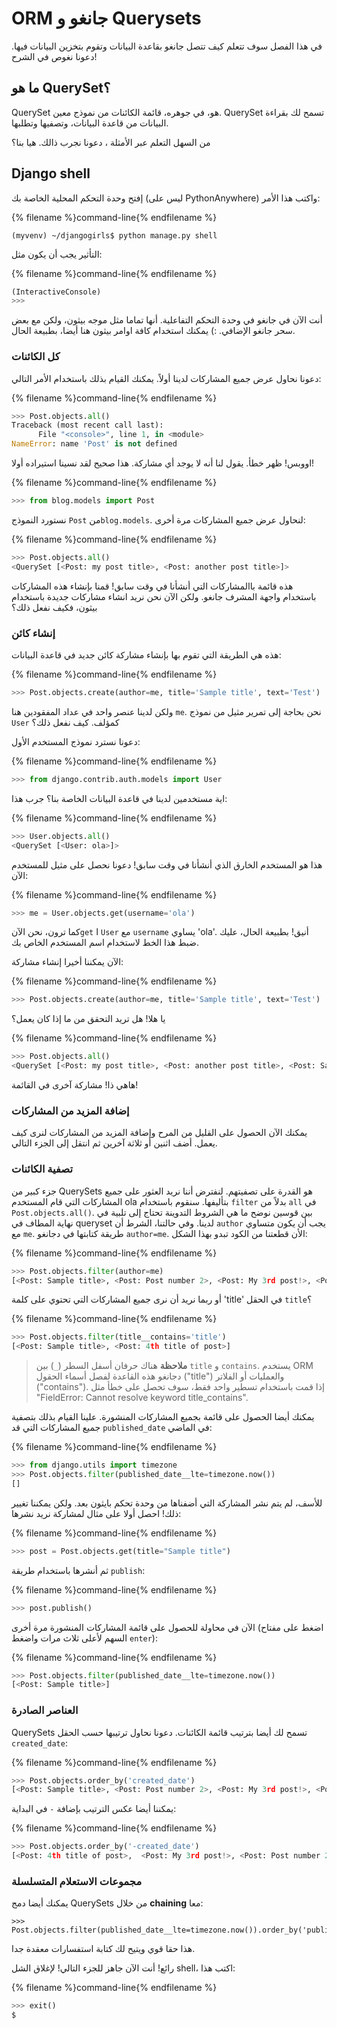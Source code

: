 # ORM جانغو و Querysets

في هذا الفصل سوف تتعلم كيف تتصل جانغو بقاعدة البيانات وتقوم بتخزين البيانات فيها. دعونا نغوص في الشرح!

## ما هو QuerySet؟

QuerySet هو، في جوهره، قائمة الكائنات من نموذج معين. QuerySet تسمح لك بقراءة البيانات من قاعدة البيانات، وتصفيها وتطلبها.

من السهل التعلم عبر الأمثلة ، دعونا نجرب ذالك. هيا بنا؟

## Django shell

إفتح وحدة التحكم المحلية الخاصة بك (ليس على PythonAnywhere) واكتب هذا الأمر:

{% filename %}command-line{% endfilename %}

    (myvenv) ~/djangogirls$ python manage.py shell
    

التأثير يجب أن يكون مثل:

{% filename %}command-line{% endfilename %}

```python
(InteractiveConsole)
>>>
```

أنت الآن في جانغو في وحدة التحكم التفاعلية. أنها تماما مثل موجه بيثون، ولكن مع بعض سحر جانغو الإضافي. :) يمكنك استخدام كافة اوامر بيثون هنا أيضا، بطبيعة الحال.

### كل الكائنات

دعونا نحاول عرض جميع المشاركات لدينا أولاً. يمكنك القيام بذلك باستخدام الأمر التالي:

{% filename %}command-line{% endfilename %}

```python
>>> Post.objects.all()
Traceback (most recent call last):
      File "<console>", line 1, in <module>
NameError: name 'Post' is not defined
```

اووبس! ظهر خطأ. يقول لنا أنه لا يوجد أي مشاركة. هذا صحيح لقد نسينا استيراده أولا!

{% filename %}command-line{% endfilename %}

```python
>>> from blog.models import Post
```

نستورد النموذج `Post` من`blog.models`. لنحاول عرض جميع المشاركات مرة أخرى:

{% filename %}command-line{% endfilename %}

```python
>>> Post.objects.all()
<QuerySet [<Post: my post title>, <Post: another post title>]>
```

هذه قائمة باالمشاركات التي أنشأنا في وقت سابق! قمنا بإنشاء هذه المشاركات باستخدام واجهة المشرف جانغو. ولكن الآن نحن نريد انشاء مشاركات جديدة باستخدام بيثون، فكيف نفعل ذلك؟

### إنشاء كائن

هذه هي الطريقة التي تقوم بها بإنشاء مشاركة كائن جديد في قاعدة البيانات:

{% filename %}command-line{% endfilename %}

```python
>>> Post.objects.create(author=me, title='Sample title', text='Test')
```

ولكن لدينا عنصر واحد في عداد المفقودين هنا `me`. نحن بحاجة إلى تمرير مثيل من نموذج `User` كمؤلف. كيف نفعل ذلك؟

دعونا نسترد نموذج المستخدم الأول:

{% filename %}command-line{% endfilename %}

```python
>>> from django.contrib.auth.models import User
```

اية مستخدمين لدينا في قاعدة البيانات الخاصة بنا؟ جرب هذا:

{% filename %}command-line{% endfilename %}

```python
>>> User.objects.all()
<QuerySet [<User: ola>]>
```

هذا هو المستخدم الخارق الذي أنشأنا في وقت سابق! دعونا نحصل على مثيل للمستخدم الآن:

{% filename %}command-line{% endfilename %}

```python
>>> me = User.objects.get(username='ola')
```

كما ترون، نحن الآن`get` ا `User` مع `username` يساوي 'ola'. أنيق! بطبيعة الحال، عليك ضبط هذا الخط لاستخدام اسم المستخدم الخاص بك.

الآن يمكننا أخيرا إنشاء مشاركة:

{% filename %}command-line{% endfilename %}

```python
>>> Post.objects.create(author=me, title='Sample title', text='Test')
```

يا هلا! هل تريد التحقق من ما إذا كان يعمل؟

{% filename %}command-line{% endfilename %}

```python
>>> Post.objects.all()
<QuerySet [<Post: my post title>, <Post: another post title>, <Post: Sample title>]>
```

هاهي ذا! مشاركة آخرى في القائمة!

### إضافة المزيد من المشاركات

يمكنك الآن الحصول على القليل من المرح وإضافة المزيد من المشاركات لنرى كيف يعمل. أضف اثنين أو ثلاثة آخرين ثم انتقل إلى الجزء التالي.

### تصفية الكائنات

جزء كبير من QuerySets هو القدرة على تصفيتهم. لنفترض أننا نريد العثور على جميع المشاركات التي قام المستخدم ola بتأليفها. سنقوم باستخدام `filter` بدلاً من `all` في `Post.objects.all()`. بين قوسين نوضح ما هي الشروط التدوينة تحتاج إلى تلبية في نهاية المطاف في queryset لدينا. وفي حالتنا، الشرط أن `author` يجب أن يكون متساوي مع `me`. طريقة كتابتها في دجانغو `author=me`. الأن قطعتنا من الكود تبدو بهذا الشكل:

{% filename %}command-line{% endfilename %}

```python
>>> Post.objects.filter(author=me)
[<Post: Sample title>, <Post: Post number 2>, <Post: My 3rd post!>, <Post: 4th title of post>]
```

أو ربما نريد أن نرى جميع المشاركات التي تحتوي على كلمة 'title' في الحقل `title`؟

{% filename %}command-line{% endfilename %}

```python
>>> Post.objects.filter(title__contains='title')
[<Post: Sample title>, <Post: 4th title of post>]
```

> **ملاحظة** هناك حرفان أسفل السطر (`_`) بين `title` و `contains`. يستخدم ORM دجانغو هذه القاعدة لفصل أسماء الحقول ("title") والعمليات أو الفلاتر ("contains"). إذا قمت باستخدام تسطير واحد فقط، سوف تحصل على خطأ مثل "FieldError: Cannot resolve keyword title_contains".

يمكنك أيضا الحصول على قائمة بجميع المشاركات المنشورة. علينا القيام بذلك بتصفية جميع المشاركات التي قد `published_date` في الماضي:

{% filename %}command-line{% endfilename %}

```python
>>> from django.utils import timezone
>>> Post.objects.filter(published_date__lte=timezone.now())
[]
```

للأسف، لم يتم نشر المشاركة التي أضفناها من وحدة تحكم بايثون بعد. ولكن يمكننا تغيير ذلك! احصل أولا على مثال لمشاركة نريد نشرها:

{% filename %}command-line{% endfilename %}

```python
>>> post = Post.objects.get(title="Sample title")
```

ثم أنشرها باستخدام طريقة `publish`:

{% filename %}command-line{% endfilename %}

```python
>>> post.publish()
```

الآن في محاولة للحصول على قائمة المشاركات المنشورة مرة أخرى (اضغط على مفتاح السهم لأعلى ثلاث مرات واضغط `enter`):

{% filename %}command-line{% endfilename %}

```python
>>> Post.objects.filter(published_date__lte=timezone.now())
[<Post: Sample title>]
```

### العناصر الصادرة

QuerySets تسمح لك أيضا بترتيب قائمة الكائنات. دعونا نحاول ترتيبها حسب الحقل `created_date`:

{% filename %}command-line{% endfilename %}

```python
>>> Post.objects.order_by('created_date')
[<Post: Sample title>, <Post: Post number 2>, <Post: My 3rd post!>, <Post: 4th title of post>]
```

يمكننا أيضا عكس الترتيب بإضافة `-` في البداية:

{% filename %}command-line{% endfilename %}

```python
>>> Post.objects.order_by('-created_date')
[<Post: 4th title of post>,  <Post: My 3rd post!>, <Post: Post number 2>, <Post: Sample title>]
```

### مجموعات الاستعلام المتسلسلة

يمكنك أيضا دمج QuerySets من خلال **chaining** معا:

    >>> Post.objects.filter(published_date__lte=timezone.now()).order_by('published_date')
    

هذا حقا قوي ويتيح لك كتابة استفسارات معقدة جدا.

رائع! أنت الآن جاهز للجزء التالي! لإغلاق الشل shell، اكتب هذا:

{% filename %}command-line{% endfilename %}

```python
>>> exit()
$
```
